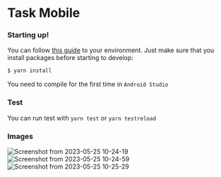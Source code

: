 # Task Mobile

### Starting up!
You can follow [this guide](https://reactnative.dev/docs/environment-setup) to your environment.
Just make sure that you install packages before starting to develop:

```bash
$ yarn install
```
You need to compile for the first time in `Android Studio`

### Test

You can run test with `yarn test` or `yarn testreload`

### Images

![Screenshot from 2023-05-25 10-24-19](https://github.com/Guaynora/task_mobile/assets/48069126/930c8265-4f14-454f-adab-b9a04a73c0d7)
![Screenshot from 2023-05-25 10-24-59](https://github.com/Guaynora/task_mobile/assets/48069126/17e0815c-efeb-4603-9880-2c89c81a1859)
![Screenshot from 2023-05-25 10-25-29](https://github.com/Guaynora/task_mobile/assets/48069126/acc602a9-2ce7-48b8-aa6a-b097bfc57ae0)